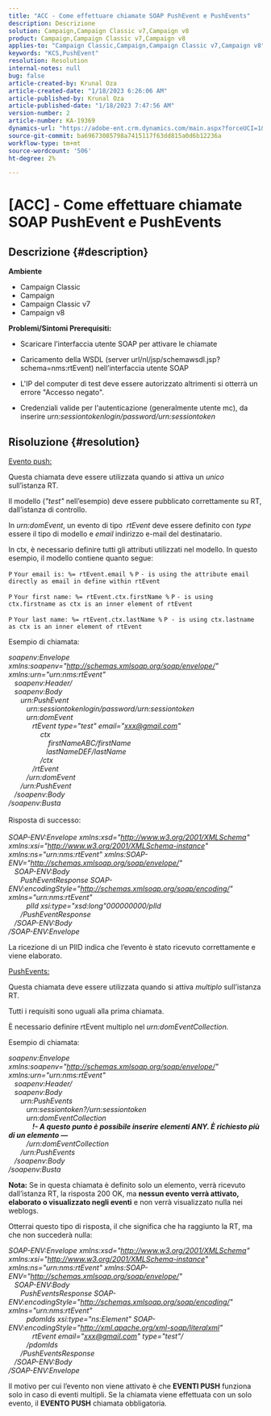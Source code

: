 ```yaml
---
title: "ACC - Come effettuare chiamate SOAP PushEvent e PushEvents"
description: Descrizione
solution: Campaign,Campaign Classic v7,Campaign v8
product: Campaign,Campaign Classic v7,Campaign v8
applies-to: "Campaign Classic,Campaign,Campaign Classic v7,Campaign v8"
keywords: "KCS,PushEvent"
resolution: Resolution
internal-notes: null
bug: false
article-created-by: Krunal Oza
article-created-date: "1/18/2023 6:26:06 AM"
article-published-by: Krunal Oza
article-published-date: "1/18/2023 7:47:56 AM"
version-number: 2
article-number: KA-19369
dynamics-url: "https://adobe-ent.crm.dynamics.com/main.aspx?forceUCI=1&pagetype=entityrecord&etn=knowledgearticle&id=00cb40fb-f896-ed11-aad1-6045bd0067ea"
source-git-commit: ba69673085798a7415117f63dd815a0d6b12236a
workflow-type: tm+mt
source-wordcount: '506'
ht-degree: 2%

---
```


# [ACC] - Come effettuare chiamate SOAP PushEvent e PushEvents

## Descrizione {#description}

<b>Ambiente</b>
- Campaign Classic
- Campaign
- Campaign Classic v7
- Campaign v8



<b>Problemi/Sintomi </b>
<b>Prerequisiti:</b>

- Scaricare l’interfaccia utente SOAP per attivare le chiamate

- Caricamento della WSDL (server url/nl/jsp/schemawsdl.jsp?schema=nms:rtEvent) nell’interfaccia utente SOAP

- L&#39;IP del computer di test deve essere autorizzato altrimenti si otterrà un errore &quot;Accesso negato&quot;.

- Credenziali valide per l&#39;autenticazione (generalmente utente mc), da inserire *urn:sessiontokenlogin/password/urn:sessiontoken*




## Risoluzione {#resolution}


<u>Evento push:</u>

Questa chiamata deve essere utilizzata quando si attiva un *unico* sull’istanza RT.

Il modello (*&quot;test&quot;* nell’esempio) deve essere pubblicato correttamente su RT, dall’istanza di controllo.

In *urn:domEvent*, un evento di tipo  *rtEvent* deve essere definito con *type* essere il tipo di modello e *email* indirizzo e-mail del destinatario.

In ctx, è necessario definire tutti gli attributi utilizzati nel modello. In questo esempio, il modello contiene quanto segue:

`P` `Your email is: %= rtEvent.email %` `P` `- is using the attribute email directly as email in define within rtEvent`

`P` `Your first name: %= rtEvent.ctx.firstName %` `P` `- is using ctx.firstname as ctx is an inner element of rtEvent`

`P` `Your last name: %= rtEvent.ctx.lastName %` `P - is using ctx.lastname as ctx is an inner element of rtEvent`

Esempio di chiamata:

*soapenv:Envelope xmlns:soapenv=&quot;http://schemas.xmlsoap.org/soap/envelope/&quot; xmlns:urn=&quot;urn:nms:rtEvent&quot;
<br>   soapenv:Header/
<br>   soapenv:Body
<br>      urn:PushEvent
<br>         urn:sessiontokenlogin/password/urn:sessiontoken
<br>         urn:domEvent
<br>            rtEvent type=&quot;test&quot; email=&quot;xxx@gmail.com&quot; 
<br>                ctx
<br>                    firstNameABC/firstName
<br>                   lastNameDEF/lastName
<br>                /ctx
<br>            /rtEvent
<br>         /urn:domEvent
<br>      /urn:PushEvent
<br>   /soapenv:Body
<br>/soapenv:Busta*
<br><br>Risposta di successo:<br><br>
*SOAP-ENV:Envelope xmlns:xsd=&quot;http://www.w3.org/2001/XMLSchema&quot; xmlns:xsi=&quot;http://www.w3.org/2001/XMLSchema-instance&quot; xmlns:ns=&quot;urn:nms:rtEvent&quot; xmlns:SOAP-ENV=&quot;http://schemas.xmlsoap.org/soap/envelope/&quot;
<br>   SOAP-ENV:Body
<br>      PushEventResponse SOAP-ENV:encodingStyle=&quot;http://schemas.xmlsoap.org/soap/encoding/&quot; xmlns=&quot;urn:nms:rtEvent&quot;
<br>         plId xsi:type=&quot;xsd:long&quot;000000000/plId
<br>      /PushEventResponse
<br>   /SOAP-ENV:Body
<br>/SOAP-ENV:Envelope*

La ricezione di un PIID indica che l’evento è stato ricevuto correttamente e viene elaborato.



<u>PushEvents:</u>

Questa chiamata deve essere utilizzata quando si attiva *multiplo* sull’istanza RT.

Tutti i requisiti sono uguali alla prima chiamata.

È necessario definire rtEvent multiplo nel *urn:domEventCollection.*



Esempio di chiamata:

*soapenv:Envelope xmlns:soapenv=&quot;http://schemas.xmlsoap.org/soap/envelope/&quot; xmlns:urn=&quot;urn:nms:rtEvent&quot;
<br>   soapenv:Header/
<br>   soapenv:Body
<br>      urn:PushEvents
<br>         urn:sessiontoken?/urn:sessiontoken
<br>         urn:domEventCollection
<br>            <b>!- A questo punto è possibile inserire elementi ANY. È richiesto più di un elemento —</b>
<br>         /urn:domEventCollection
<br>      /urn:PushEvents
<br>   /soapenv:Body
<br>/soapenv:Busta*

<b>Nota:</b> Se in questa chiamata è definito solo un elemento, verrà ricevuto dall’istanza RT, la risposta 200 OK, ma <b>nessun evento verrà attivato, elaborato o visualizzato negli eventi</b> e non verrà visualizzato nulla nei weblogs.

Otterrai questo tipo di risposta, il che significa che ha raggiunto la RT, ma che non succederà nulla:

*SOAP-ENV:Envelope xmlns:xsd=&quot;http://www.w3.org/2001/XMLSchema&quot; xmlns:xsi=&quot;http://www.w3.org/2001/XMLSchema-instance&quot; xmlns:ns=&quot;urn:nms:rtEvent&quot; xmlns:SOAP-ENV=&quot;http://schemas.xmlsoap.org/soap/envelope/&quot;
<br>   SOAP-ENV:Body
<br>      PushEventsResponse SOAP-ENV:encodingStyle=&quot;http://schemas.xmlsoap.org/soap/encoding/&quot; xmlns=&quot;urn:nms:rtEvent&quot;
<br>         pdomIds xsi:type=&quot;ns:Element&quot; SOAP-ENV:encodingStyle=&quot;http://xml.apache.org/xml-soap/literalxml&quot;
<br>            rtEvent email=&quot;xxx@gmail.com&quot; type=&quot;test&quot;/
<br>         /pdomIds
<br>      /PushEventsResponse
<br>   /SOAP-ENV:Body
<br>/SOAP-ENV:Envelope*

Il motivo per cui l’evento non viene attivato è che <b>EVENTI PUSH</b> funziona solo in caso di eventi multipli. Se la chiamata viene effettuata con un solo evento, il <b>EVENTO PUSH</b> chiamata obbligatoria.
